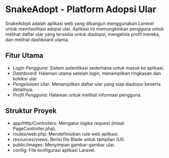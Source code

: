 # SnakeAdopt - Platform Adopsi Ular

SnakeAdopt adalah aplikasi web yang dibangun menggunakan *Laravel* untuk memfasilitasi adopsi ular. Aplikasi ini memungkinkan pengguna untuk melihat daftar ular yang tersedia untuk diadopsi, mengelola profil mereka, dan melihat dashboard utama.

## Fitur Utama

* *Login Pengguna*: Sistem autentikasi sederhana untuk masuk ke aplikasi.
* *Dashboard*: Halaman utama setelah login, menampilkan ringkasan dan koleksi ular.
* *Pengelolaan Ular*: Menampilkan daftar ular yang siap diadopsi beserta detailnya.
* *Profil Pengguna*: Halaman untuk melihat informasi pengguna.


## Struktur Proyek 

* app/Http/Controllers: Mengatur logika request (misal: PageController.php).
* routes/web.php: Mendefinisikan rute web aplikasi.
* resources/views: Berisi file Blade untuk tampilan (UI).
* public/images: Menyimpan gambar-gambar ular.
* config: File konfigurasi aplikasi Laravel.
